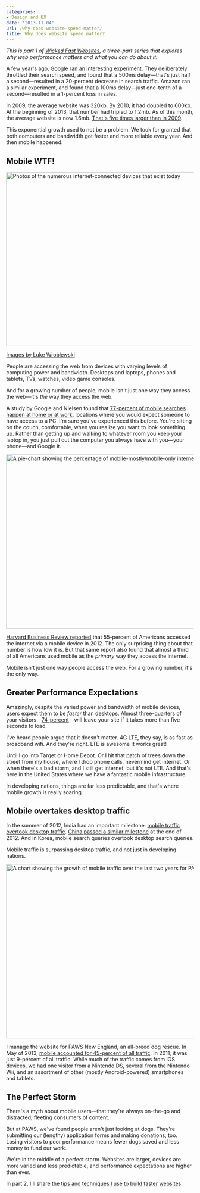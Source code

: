 ```yaml
---
categories:
- Design and UX
date: '2013-11-04'
url: /why-does-website-speed-matter/
title: Why does website speed matter?
---
```


<em>This is part 1 of <a href="https://gomakethings.com/wicked-fast-websites/">Wicked Fast Websites</a>, a three-part series that explores why web performance matters and what you can do about it.</em>

A few year's ago, <a href="http://www.slideshare.net/stubbornella/designing-fast-websites-presentation">Google ran an interesting experiment</a>. They deliberately throttled their search speed, and found that a 500ms delay&mdash;that's just half a second&mdash;resulted in a 20-percent decrease in search traffic. Amazon ran a similar experiment, and found that a 100ms delay&mdash;just one-tenth of a second&mdash;resulted in a 1-percent loss in sales.

In 2009, the average website was 320kb. By 2010, it had doubled to 600kb. At the beginning of 2013, that number had tripled to 1.2mb. As of this month, the average website is now 1.6mb. <a href="http://httparchive.org/">That's five times larger than in 2009</a>.

This exponential growth used to not be a problem. We took for granted that both computers and bandwidth got faster and more reliable every year. And then mobile happened.

<!--more-->

<h2>Mobile WTF!</h2>

<img src="https://gomakethings.com/wp-content/uploads/2013/11/mobile-wtf.jpg" alt="Photos of the numerous internet-connected devices that exist today" width="832" height="468" class="aligncenter size-full wp-image-5016" />

<p class="wp-caption-text"><a href="http://www.lukew.com/">Images by Luke Wroblewski</a></p>

People are accessing the web from devices with varying levels of computing power and bandwidth. Desktops and laptops, phones and tablets, TVs, watches, video game consoles.

And for a growing number of people, mobile isn't just one way they access the web&mdash;it's <em>the</em> way they access the web.

A study by Google and Nielsen found that <a href="www.google.com/think/research-studies/creating-moments-that-matter.html">77-percent of mobile searches happen at home or at work</a>, locations where you would expect someone to have access to a PC. I'm sure you've experienced this before. You're sitting on the couch, comfortable, when you realize you want to look something up. Rather than getting up and walking to whatever room you keep your laptop in, you just pull out the computer you always have with you&mdash;your phone&mdash;and Google it.

<img src="https://gomakethings.com/wp-content/uploads/2013/11/mobile-only-web.jpg" alt="A pie-chart showing the percentage of mobile-mostly/mobile-only internet users in America" width="832" height="468" class="aligncenter size-full wp-image-5015" />

<a href="http://blogs.hbr.org/2013/05/the-rise-of-the-mobile-only-us/">Harvard Business Review reported</a> that 55-percent of Americans accessed the internet via a mobile device in 2012. The only surprising thing about that number is how low it is. But that same report also found that almost a third of all Americans used mobile as the <em>primary</em> way they access the internet.

Mobile isn't just one way people access the web. For a growing number, it's the only way.

<h2>Greater Performance Expectations</h2>

Amazingly, despite the varied power and bandwidth of mobile devices, users expect them to be <em>faster</em> than desktops. Almost three-quarters of your visitors&mdash;<a href="bradfrostweb.com/blog/post/performance-as-design/">74-percent</a>&mdash;will leave your site if it takes more than five seconds to load.

I've heard people argue that it doesn't matter. 4G LTE, they say, is as fast as broadband wifi. And they're right. LTE is awesome It works great!

Until I go into Target or Home Depot. Or I hit that patch of trees down the street from my house, where I drop phone calls, nevermind get internet. Or when there's a bad storm, and I still get internet, but it's not LTE. And that's here in the United States where we have a fantastic mobile infrastructure.

In developing nations, things are far less predictable, and that's where mobile growth is really soaring.

<h2>Mobile overtakes desktop traffic</h2>

In the summer of 2012, India had an important milestone: <a href="http://www.kpcb.com/insights/2012-internet-trends">mobile traffic overtook desktop traffic</a>. <a href="http://www.slideshare.net/kleinerperkins/kpcb-internet-trends-2013">China passed a similar milestone</a> at the end of 2012. And in Korea, mobile search queries overtook desktop search queries.

Mobile traffic is surpassing desktop traffic, and not just in developing nations.

<img src="https://gomakethings.com/wp-content/uploads/2013/11/paws-mobile-traffic.jpg" alt="A chart showing the growth of mobile traffic over the last two years for PAWSNewEngland.com" width="832" height="468" class="aligncenter size-full wp-image-5017" />

I manage the website for PAWS New England, an all-breed dog rescue. In May of 2013, <a href="https://gomakethings.com/adopting-a-dog-from-your-phone/">mobile accounted for 45-percent of all traffic</a>. In 2011, it was just 9-percent of all traffic. While much of the traffic comes from iOS devices, we had one visitor from a Nintendo DS, several from the Nintendo Wii, and an assortment of other (mostly Android-powered) smartphones and tablets.

<h2>The Perfect Storm</h2>

There's a myth about mobile users&mdash;that they're always on-the-go and distracted, fleeting consumers of content.

But at PAWS, we've found people aren't just looking at dogs. They're submitting our (lengthy) application forms and making donations, too. Losing visitors to poor performance means fewer dogs saved and less money to fund our work.

We're in the middle of a perfect storm. Websites are larger, devices are more varied and less predictable, and performance expectations are higher than ever.

In part 2, I'll share the <a href="https://gomakethings.com/wicked-fast-websites/">tips and techniques I use to build faster websites</a>.